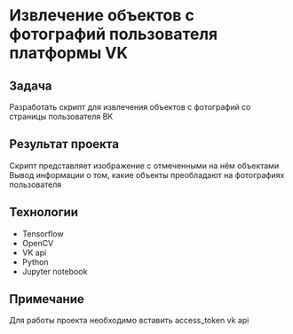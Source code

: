 # Извлечение объектов с фотографий пользователя платформы VK

## Задача 
 Разработать скрипт для извлечения объектов с фотографий со страницы пользователя ВК

## Результат проекта
 Скрипт представляет изображение с отмеченными на нём объектами
 Вывод информации о том, какие объекты преобладают на фотографиях пользователя

 ## Технологии
 - Tensorflow
 - OpenCV
 - VK api
 - Python  
 - Jupyter notebook

 ## Примечание 
 Для работы проекта необходимо вставить access_token vk api
